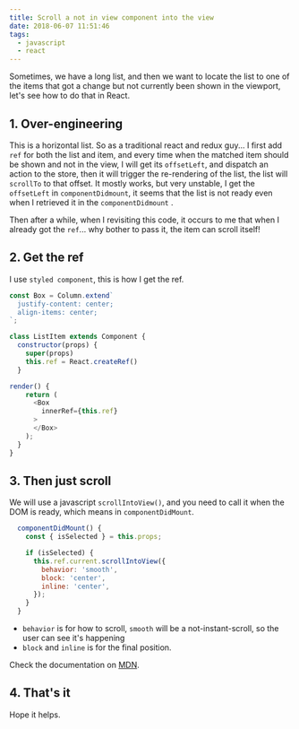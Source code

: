 ```yaml
---
title: Scroll a not in view component into the view
date: 2018-06-07 11:51:46
tags:
  - javascript
  - react
---
```


Sometimes, we have a long list, and then we want to locate the list to one of the items that got a change but not currently been shown in the viewport, let's see how to do that in React.

<!--more-->

## 1. Over-engineering

This is a horizontal list. So as a traditional react and redux guy... I first add `ref` for both the list and item, and every time when the matched item should be shown and not in the view, I will get its `offsetLeft`, and dispatch an action to the store, then it will trigger the re-rendering of the list, the list will `scrollTo` to that offset. It mostly works, but very unstable, I get the `offsetLeft` in `componentDidmount`, it seems that the list is not ready even when I retrieved it in the `componentDidmount` .

Then after a while, when I revisiting this code, it occurs to me that when I already got the `ref`... why bother to pass it, the item can scroll itself!

## 2. Get the ref

I use `styled component`, this is how I get the ref.

```javascript
const Box = Column.extend`
  justify-content: center;
  align-items: center;
`;

class ListItem extends Component {
  constructor(props) {
    super(props)
    this.ref = React.createRef()
  }

render() {
    return (
      <Box
        innerRef={this.ref}
      >
      </Box>
    );
  }
}
```

## 3. Then just scroll

We will use a javascript `scrollIntoView()`, and you need to call it when the DOM is ready, which means in `componentDidMount`.

```javascript
  componentDidMount() {
    const { isSelected } = this.props;

    if (isSelected) {
      this.ref.current.scrollIntoView({
        behavior: 'smooth',
        block: 'center',
        inline: 'center',
      });
    }
  }
```

- `behavior` is for how to scroll, `smooth` will be a not-instant-scroll, so the user can see it's happening
- `block` and `inline` is for the final position.

Check the documentation on [MDN](https://developer.mozilla.org/en/docs/Web/API/Element/scrollIntoView).

## 4. That's it

Hope it helps.
